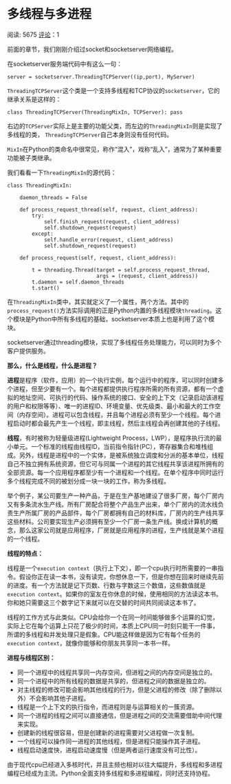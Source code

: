 # 多线程与多进程

阅读: 5675   [评论](http://www.liujiangblog.com/course/python/78#comments)：1

前面的章节，我们刚刚介绍过socket和socketserver网络编程。

在socketserver服务端代码中有这么一句：

```
server = socketserver.ThreadingTCPServer((ip,port), MyServer)
```

`ThreadingTCPServer`这个类是一个支持多线程和TCP协议的`socketserver`，它的继承关系是这样的：

```
class ThreadingTCPServer(ThreadingMixIn, TCPServer): pass
```

右边的`TCPServer`实际上是主要的功能父类，而左边的`ThreadingMixIn`则是实现了多线程的类， `ThreadingTCPServer`自己本身则没有任何代码。

`MixIn`在Python的类命名中很常见，称作“混入”，戏称“乱入”，通常为了某种重要功能被子类继承。

我们看看一下`ThreadingMixIn`的源代码：

```
class ThreadingMixIn:

    daemon_threads = False

    def process_request_thread(self, request, client_address):      
        try:
            self.finish_request(request, client_address)
            self.shutdown_request(request)
        except:
            self.handle_error(request, client_address)
            self.shutdown_request(request)

    def process_request(self, request, client_address):

        t = threading.Thread(target = self.process_request_thread,
                             args = (request, client_address))
        t.daemon = self.daemon_threads
        t.start()
```

在`ThreadingMixIn`类中，其实就定义了一个属性，两个方法。其中的`process_request()`方法实际调用的正是Python内置的多线程模块`threading`。这个模块是Python中所有多线程的基础，socketserver本质上也是利用了这个模块。

socketserver通过threading模块，实现了多线程任务处理能力，可以同时为多个客户提供服务。

**那么，什么是线程，什么是进程？**

**进程**是程序（软件，应用）的一个执行实例，每个运行中的程序，可以同时创建多个进程，但至少要有一个。每个进程都提供执行程序所需的所有资源，都有一个虚拟的地址空间、可执行的代码、操作系统的接口、安全的上下文（记录启动该进程的用户和权限等等）、唯一的进程ID、环境变量、优先级类、最小和最大的工作空间（内存空间）。进程可以包含线程，并且每个进程必须有至少一个线程。每个进程启动时都会最先产生一个线程，即主线程，然后主线程会再创建其他的子线程。

**线程**，有时被称为轻量级进程(Lightweight Process，LWP），是程序执行流的最小单元。一个标准的线程由线程ID，当前指令指针(PC），寄存器集合和堆栈组成。另外，线程是进程中的一个实体，是被系统独立调度和分派的基本单位，线程自己不独立拥有系统资源，但它可与同属一个进程的其它线程共享该进程所拥有的全部资源。每一个应用程序都至少有一个进程和一个线程。在单个程序中同时运行多个线程完成不同的被划分成一块一块的工作，称为多线程。

举个例子，某公司要生产一种产品，于是在生产基地建设了很多厂房，每个厂房内又有多条流水生产线。所有厂房配合将整个产品生产出来，单个厂房内的流水线负责生产所属厂房的产品部件，每个厂房都拥有自己的材料库，厂房内的生产线共享这些材料。公司要实现生产必须拥有至少一个厂房一条生产线。换成计算机的概念，那么这家公司就是应用程序，厂房就是应用程序的进程，生产线就是某个进程的一个线程。

**线程的特点：**

线程是一个`execution context`（执行上下文），即一个cpu执行时所需要的一串指令。假设你正在读一本书，没有读完，你想休息一下，但是你想在回来时继续先前的进度。有一个方法就是记下页数、行数与字数这三个数值，这些数值就是`execution context`。如果你的室友在你休息的时候，使用相同的方法读这本书。你和她只需要这三个数字记下来就可以在交替的时间共同阅读这本书了。

线程的工作方式与此类似。CPU会给你一个在同一时间能够做多个运算的幻觉，实际上它在每个运算上只花了极少的时间，本质上CPU同一时刻只能干一件事，所谓的多线程和并发处理只是假象。CPU能这样做是因为它有每个任务的`execution context`，就像你能够和你朋友共享同一本书一样。

**进程与线程区别：**

- 同一个进程中的线程共享同一内存空间，但进程之间的内存空间是独立的。
- 同一个进程中的所有线程的数据是共享的，但进程之间的数据是独立的。
- 对主线程的修改可能会影响其他线程的行为，但是父进程的修改（除了删除以外）不会影响其他子进程。
- 线程是一个上下文的执行指令，而进程则是与运算相关的一簇资源。
- 同一个进程的线程之间可以直接通信，但是进程之间的交流需要借助中间代理来实现。
- 创建新的线程很容易，但是创建新的进程需要对父进程做一次复制。
- 一个线程可以操作同一进程的其他线程，但是进程只能操作其子进程。
- 线程启动速度快，进程启动速度慢（但是两者运行速度没有可比性）。

由于现代cpu已经进入多核时代，并且主频也相对以往大幅提升，多线程和多进程编程已经成为主流。Python全面支持多线程和多进程编程，同时还支持协程。